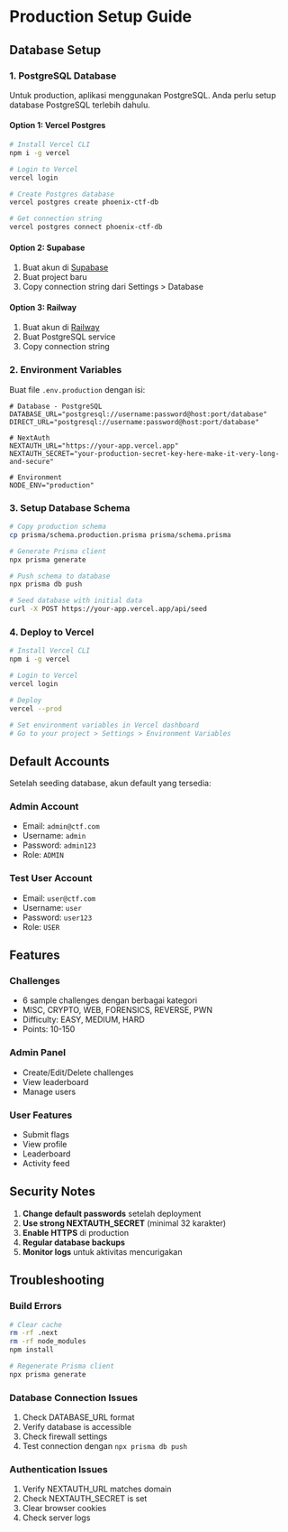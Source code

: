 # Production Setup Guide

## Database Setup

### 1. PostgreSQL Database

Untuk production, aplikasi menggunakan PostgreSQL. Anda perlu setup database PostgreSQL terlebih dahulu.

#### Option 1: Vercel Postgres
```bash
# Install Vercel CLI
npm i -g vercel

# Login to Vercel
vercel login

# Create Postgres database
vercel postgres create phoenix-ctf-db

# Get connection string
vercel postgres connect phoenix-ctf-db
```

#### Option 2: Supabase
1. Buat akun di [Supabase](https://supabase.com)
2. Buat project baru
3. Copy connection string dari Settings > Database

#### Option 3: Railway
1. Buat akun di [Railway](https://railway.app)
2. Buat PostgreSQL service
3. Copy connection string

### 2. Environment Variables

Buat file `.env.production` dengan isi:

```env
# Database - PostgreSQL
DATABASE_URL="postgresql://username:password@host:port/database"
DIRECT_URL="postgresql://username:password@host:port/database"

# NextAuth
NEXTAUTH_URL="https://your-app.vercel.app"
NEXTAUTH_SECRET="your-production-secret-key-here-make-it-very-long-and-secure"

# Environment
NODE_ENV="production"
```

### 3. Setup Database Schema

```bash
# Copy production schema
cp prisma/schema.production.prisma prisma/schema.prisma

# Generate Prisma client
npx prisma generate

# Push schema to database
npx prisma db push

# Seed database with initial data
curl -X POST https://your-app.vercel.app/api/seed
```

### 4. Deploy to Vercel

```bash
# Install Vercel CLI
npm i -g vercel

# Login to Vercel
vercel login

# Deploy
vercel --prod

# Set environment variables in Vercel dashboard
# Go to your project > Settings > Environment Variables
```

## Default Accounts

Setelah seeding database, akun default yang tersedia:

### Admin Account
- Email: `admin@ctf.com`
- Username: `admin`
- Password: `admin123`
- Role: `ADMIN`

### Test User Account
- Email: `user@ctf.com`
- Username: `user`
- Password: `user123`
- Role: `USER`

## Features

### Challenges
- 6 sample challenges dengan berbagai kategori
- MISC, CRYPTO, WEB, FORENSICS, REVERSE, PWN
- Difficulty: EASY, MEDIUM, HARD
- Points: 10-150

### Admin Panel
- Create/Edit/Delete challenges
- View leaderboard
- Manage users

### User Features
- Submit flags
- View profile
- Leaderboard
- Activity feed

## Security Notes

1. **Change default passwords** setelah deployment
2. **Use strong NEXTAUTH_SECRET** (minimal 32 karakter)
3. **Enable HTTPS** di production
4. **Regular database backups**
5. **Monitor logs** untuk aktivitas mencurigakan

## Troubleshooting

### Build Errors
```bash
# Clear cache
rm -rf .next
rm -rf node_modules
npm install

# Regenerate Prisma client
npx prisma generate
```

### Database Connection Issues
1. Check DATABASE_URL format
2. Verify database is accessible
3. Check firewall settings
4. Test connection dengan `npx prisma db push`

### Authentication Issues
1. Verify NEXTAUTH_URL matches domain
2. Check NEXTAUTH_SECRET is set
3. Clear browser cookies
4. Check server logs
